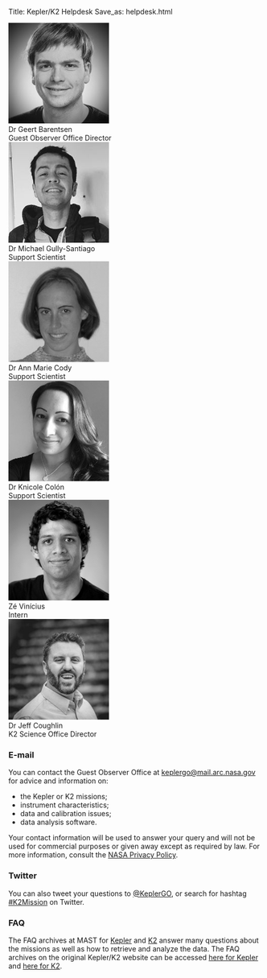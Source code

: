 Title: Kepler/K2 Helpdesk
Save_as: helpdesk.html

<div class="row">
    <div class="col-sm-3 text-center">
        <img src="images/faces/geert.jpg" class="img-circle"><br>
        Dr Geert Barentsen<br>
        Guest Observer Office Director
    </div>
    <div class="col-sm-3 text-center">
        <img src="images/faces/gully.jpg" class="img-circle"><br>
        Dr Michael Gully-Santiago<br>
        Support Scientist
    </div>
    <div class="col-sm-3 text-center">
        <img src="images/faces/annmarie.jpg" class="img-circle"><br>
        Dr Ann Marie Cody<br>
        Support Scientist
    </div>
    <div class="col-sm-3 text-center">
        <img src="images/faces/knicole.jpg" class="img-circle"><br>
        Dr Knicole Colón<br>
        Support Scientist
    </div>
    <div class="col-sm-3 text-center">
        <img src="images/faces/ze.jpg" class="img-circle"><br>
        Zé Vinícius<br>
        Intern
    </div>
    <div class="col-sm-3 text-center">
        <img src="images/faces/jeff.jpg" class="img-circle"><br>
        Dr Jeff Coughlin<br>
        K2 Science Office Director
    </div>
</div>

### E-mail

You can contact the Guest Observer Office at [keplergo@mail.arc.nasa.gov](mailto:keplergo@mail.arc.nasa.gov) for advice and information on:

* the Kepler or K2 missions;
* instrument characteristics;
* data and calibration issues;
* data analysis software.

Your contact information will be used to answer your query and will not be used for commercial purposes or given away except as required by law. For more information, consult the [NASA Privacy Policy](http://www.nasa.gov/about/highlights/HP_Privacy.html).

### Twitter

You can also tweet your questions to <a href="https://twitter.com/KeplerGO">@KeplerGO</a>,
or search for hashtag <a href="https://twitter.com/search?q=k2mission">#K2Mission</a>
on Twitter.

### FAQ

The FAQ archives at MAST for
[Kepler](http://archive.stsci.edu/mast_faq.php?mission=KEPLER) and
[K2](http://archive.stsci.edu/mast_faq.php?mission=K2) answer many
questions about the missions as well as how to retrieve and analyze
the data.  The FAQ archives on the original Kepler/K2 website can be accessed
[here for Kepler](/FAQ.shtml) and
[here for K2](/K2/FAQ.shtml).
